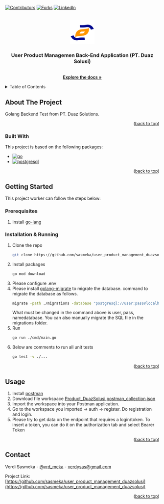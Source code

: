
<a name="readme-top"></a>

[![Contributors][contributors-shield]][contributors-url]
[![Forks][forks-shield]][forks-url]
[![LinkedIn][linkedin-shield]][linkedin-url]

<br />
<div align="center">
  <a href="https://github.com/sasmeka/user_product_management_duazsolusi">
    <img src="duaz-logo.png" alt="Logo" width="80" height="80">
  </a>

  <h3 align="center">User Product Managemen Back-End Application (PT. Duaz Solusi)</h3>

  <p align="center">
    <br />
    <a href="https://github.com/sasmeka/user_product_management_duazsolusi"><strong>Explore the docs »</strong></a>
    <br />
  </p>
</div>



<!-- TABLE OF CONTENTS -->
<details>
  <summary>Table of Contents</summary>
  <ol>
    <li>
      <a href="#about-the-project">About The Project</a>
      <ul>
        <li><a href="#built-with">Built With</a></li>
      </ul>
    </li>
    <li>
      <a href="#getting-started">Getting Started</a>
      <ul>
        <li><a href="#prerequisites">Prerequisites</a></li>
        <li><a href="#installation-&-running">Installation</a></li>
      </ul>
    </li>
    <li><a href="#usage">Usage</a></li>
    <li><a href="#contact">Contact</a></li>
  </ol>
</details>



<!-- ABOUT THE PROJECT -->
## About The Project

Golang Backend Test from PT. Duaz Solutions.

<p align="right">(<a href="#readme-top">back to top</a>)</p>



### Built With

This project is based on the following packages:

* [![go][go.js]][go-url]
* [![postgresql][postgresql.js]][postgresql-url]

<p align="right">(<a href="#readme-top">back to top</a>)</p>



<!-- GETTING STARTED -->
## Getting Started

This project worker can follow the steps below:

### Prerequisites

1. Install [go-lang](https://go.dev/dl/)

### Installation & Running

1. Clone the repo
   ```sh
   git clone https://github.com/sasmeka/user_product_management_duazsolusi.git
   ```
2. Install packages
   ```sh
   go mod download
   ```
3. Please configure .env
4. Please install [golang-migrate](https://github.com/golang-migrate/migrate/tree/master/cmd/migrate) to migrate the database. command to migrate the database as follows.
   ```sh
   migrate -path ./migrations -database "postgresql://user:pass@localhost/namedatabase?port=5432&sslmode=disable&search_path=public" -verbose up
   ```
   What must be changed in the command above is user, pass, namedatabase. You can also manually migrate the SQL file in the migrations folder.
5. Run
   ```sh
   go run ./cmd/main.go
   ```
4. Below are comments to run all unit tests
   ```sh
   go test -v ./...
   ```

<p align="right">(<a href="#readme-top">back to top</a>)</p>



<!-- USAGE EXAMPLES -->
## Usage

1. Install [postman](https://www.postman.com/)
2. Download file workspace [Product_DuazSolusi.postman_collection.json](https://github.com/sasmeka/user_product_management_duazsolusi/raw/main/Product_DuazSolusi.postman_collection.json)
3. Import the workspace into your Postman application.
4. Go to the workspace you imported -> auth -> register. Do registration and login.
5. Please try to get data on the endpoint that requires a login/token. To insert a token, you can do it on the authorization tab and select Bearer Token

<p align="right">(<a href="#readme-top">back to top</a>)</p>

<!-- CONTACT -->
## Contact

Verdi Sasmeka - [@vrd_meka](https://twitter.com/vrd_meka) - verdysas@gmail.com

Project Link: [https://github.com/sasmeka/user_product_management_duazsolusi](https://github.com/sasmeka/user_product_management_duazsolusi)

<p align="right">(<a href="#readme-top">back to top</a>)</p>

<!-- MARKDOWN LINKS & IMAGES -->
<!-- https://www.markdownguide.org/basic-syntax/#reference-style-links -->
[contributors-shield]: https://img.shields.io/github/contributors/sasmeka/user_product_management_duazsolusi.svg?style=for-the-badge
[contributors-url]: https://github.com/sasmeka/user_product_management_duazsolusi/graphs/contributors
[forks-shield]: https://img.shields.io/github/forks/sasmeka/user_product_management_duazsolusi.svg?style=for-the-badge
[forks-url]: https://github.com/sasmeka/user_product_management_duazsolusi/network/members
[linkedin-shield]: https://img.shields.io/badge/-LinkedIn-black.svg?style=for-the-badge&logo=linkedin&colorB=555
[linkedin-url]: https://www.linkedin.com/in/verdi-sasmeka-62b91b132/
[go.js]: https://img.shields.io/badge/Go-00ADD8?style=for-the-badge&logo=Go&logoColor=white
[go-url]: https://go.dev
[postgresql.js]: https://img.shields.io/badge/Postgresql-4169E1?style=for-the-badge&logo=postgresql&logoColor=white
[postgresql-url]: https://www.postgresql.org/